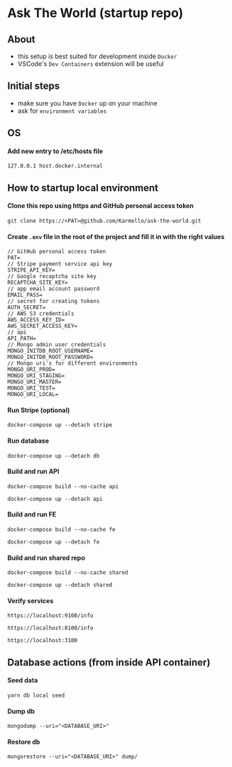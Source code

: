 # Ask The World (startup repo)

## About

- this setup is best suited for development inside `Docker`
- VSCode's `Dev Containers` extension will be useful

## Initial steps

- make sure you have `Docker` up on your machine
- ask for `environment variables`

## OS

#### Add new entry to /etc/hosts file

```
127.0.0.1 host.docker.internal
```

## How to startup local environment

#### Clone this repo using https and GitHub personal access token

```
git clone https://<PAT>@github.com/Karmello/ask-the-world.git
```

#### Create `.env` file in the root of the project and fill it in with the right values

```
// GitHub personal access token
PAT=
// Stripe payment service api key
STRIPE_API_KEY=
// Google recaptcha site key
RECAPTCHA_SITE_KEY=
// app email account password
EMAIL_PASS=
// secret for creating tokens
AUTH_SECRET=
// AWS S3 credentials
AWS_ACCESS_KEY_ID=
AWS_SECRET_ACCESS_KEY=
// api
API_PATH=
// Mongo admin user credentials
MONGO_INITDB_ROOT_USERNAME=
MONGO_INITDB_ROOT_PASSWORD=
// Mongo uri's for different environments
MONGO_URI_PROD=
MONGO_URI_STAGING=
MONGO_URI_MASTER=
MONGO_URI_TEST=
MONGO_URI_LOCAL=
```

#### Run Stripe (optional)

```
docker-compose up --detach stripe
```

#### Run database

```
docker-compose up --detach db
```

#### Build and run API

```
docker-compose build --no-cache api
```

```
docker-compose up --detach api
```

#### Build and run FE

```
docker-compose build --no-cache fe
```

```
docker-compose up --detach fe
```

#### Build and run shared repo

```
docker-compose build --no-cache shared
```

```
docker-compose up --detach shared
```

#### Verify services

```
https://localhost:9100/info
```

```
https://localhost:8100/info
```

```
https://localhost:3100
```

## Database actions (from inside API container)

#### Seed data

```
yarn db local seed
```

#### Dump db

```
mongodump --uri="<DATABASE_URI>"
```

#### Restore db

```
mongorestore --uri="<DATABASE_URI>" dump/
```
